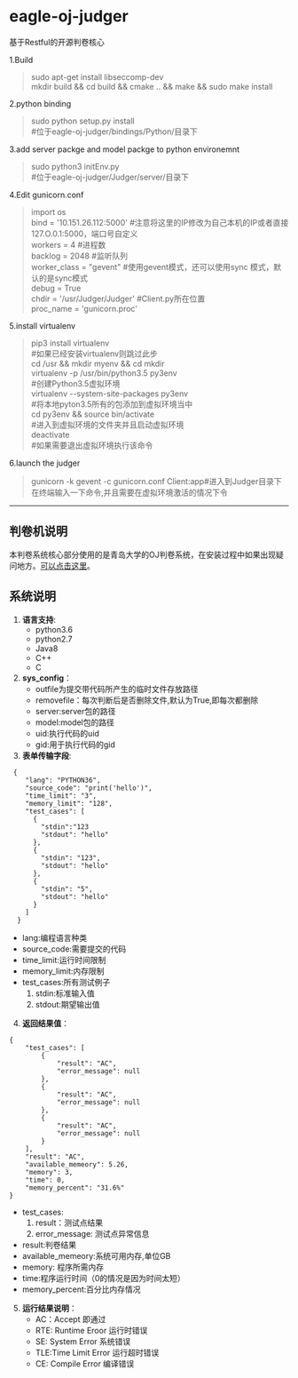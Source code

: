 # eagle-oj-judger
基于Restful的开源判卷核心

1.Build
> sudo apt-get install libseccomp-dev  
mkdir build && cd build && cmake .. && make && sudo make install

2.python binding
> sudo python setup.py install  
> #位于eagle-oj-judger/bindings/Python/目录下

3.add server packge and model packge to python environemnt
> sudo python3 initEnv.py   
 #位于eagle-oj-judger/Judger/server/目录下

4.Edit gunicorn.conf

> import os  
bind = '10.151.26.112:5000'  #注意将这里的IP修改为自己本机的IP或者直接127.O.0.1:5000，端口号自定义  
workers = 4     #进程数  
backlog = 2048      #监听队列  
worker_class = "gevent"     #使用gevent模式，还可以使用sync 模式，默认的是sync模式  
debug = True  
chdir = '/usr/Judger/Judger' #Client.py所在位置  
proc_name = 'gunicorn.proc'

5.install virtualenv
> pip3 install virtualenv  
 #如果已经安装virtualenv则跳过此步  
 cd /usr && mkdir myenv  && cd mkdir   
 virtualenv -p /usr/bin/python3.5 py3env  
 #创建Python3.5虚拟环境   
 virtualenv --system-site-packages py3env  
 #将本地pyton3.5所有的包添加到虚拟环境当中  
 cd py3env && source bin/activate  
 #进入到虚拟环境的文件夹并且启动虚拟环境   
  deactivate  
 #如果需要退出虚拟环境执行该命令

 6.launch the judger
 > gunicorn -k gevent -c gunicorn.conf Client:app#进入到Judger目录下在终端输入一下命令,并且需要在虚拟环境激活的情况下令


---
## 判卷机说明

本判卷系统核心部分使用的是青岛大学的OJ判卷系统，在安装过程中如果出现疑问地方。[可以点击这里](http://docs.onlinejudge.me/#/judger/api)。

## 系统说明
1. **语言支持**:
    - python3.6
    - python2.7
    - Java8
    - C++
    - C
2. **sys_config**：
	-  outfile为提交带代码所产生的临时文件存放路径
	-  removefile：每次判断后是否删除文件,默认为True,即每次都删除
	-  server:server包的路径
	-  model:model包的路径
	-  uid:执行代码的uid
	-  gid:用于执行代码的gid
3.  **表单传输字段**:

```
 {
    "lang": "PYTHON36",  
    "source_code": "print('hello')",  
    "time_limit": "3",  
    "memory_limit": "128",  
    "test_cases": [  
      {  
        "stdin":"123  
        "stdout": "hello"  
      },  
      {
        "stdin": "123",  
        "stdout": "hello"  
      },  
      {   
        "stdin": "5",  
        "stdout": "hello"  
      }  
    ]  
  }

```

  - lang:编程语言种类
  - source_code:需要提交的代码
  - time_limit:运行时间限制
  - memory_limit:内存限制
  - test_cases:所有测试例子
      1. stdin:标准输入值
      2. stdout:期望输出值

4. **返回结果值**：
```
{  
    "test_cases": [  
        {  
            "result": "AC",  
            "error_message": null  
        },  
        {  
            "result": "AC",  
            "error_message": null  
        },
        {  
            "result": "AC",  
            "error_message": null  
        }  
    ],  
    "result": "AC",  
    "available_memeory": 5.26,  
    "memory": 3,  
    "time": 0,  
    "memory_percent": "31.6%"  
}

```

 -  test_cases:
	1. result：测试点结果
	2. error_message: 测试点异常信息
 - result:判卷结果
 - available_memeory:系统可用内存,单位GB
 - memory: 程序所需内存
 - time:程序运行时间（0的情况是因为时间太短）
 - memory_percent:百分比内存情况

5. **运行结果说明**：
    - AC：Accept 即通过
    - RTE: Runtime Eroor 运行时错误
    - SE: System Error 系统错误
    - TLE:Time Limit Error 运行超时错误
    - CE: Compile Error 编译错误

